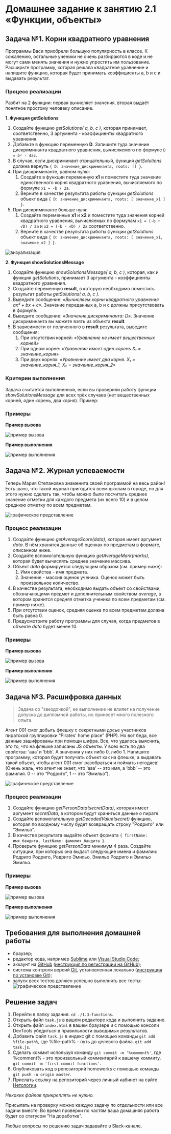 # Домашнее задание к занятию 2.1 «Функции, объекты» 

## Задача №1. Корни квадратного уравнения

Программы Васи приобрели большую популярность в классе. К сожалению, остальные ученики не очень разбираются в коде и не могут сами менять значения и нужно упростить им пользование. Расширьте программу, которая решала квадратное уравнение и напишите функцию, которая будет принимать коэффициенты a, b и c и выдавать результат.

### Процесс реализации

Разбит на 2 функции: первая вычисляет значения, вторая выдаёт понятное простому человеку описание.

**1. Функция getSolutions**

1. Создайте функцию *getSolutions( a, b, c )*, которая принимает, соответственно, 3 аргумента - коэффициенты квадратного уравнения.
2. Добавьте в функцию переменную **D**. Запишите туда значение дискриминанта квадратного уравнения, вычисляемого по формуле ```D = b² - 4ac```.
3. В случае, если дискриминант отрицательный, функция *getSolutions* должна вернуть ```{ D: значение_дискриминанта, roots: [] }```.
4. При дискриминанте, равном нулю:
	1. Создайте в функции переменную **x1** и поместите туда значение единственного корня квадратного уравнения, вычисляемого по формуле ```x1 = -b / 2a```.
	2. Верните в качестве результата работы функции *getSolutions* объект вида ```{ D: значение_дискриминанта, roots: [ значение_x1 ] }```.
5. При дискриминанте больше нуля:
	1. Создайте переменные **x1** и **x2** и поместите туда значения корней квадратного уравнения, вычисляемых по формулам ```x1 = (-b + √D) / 2a``` и ```x2 = (-b - √D) / 2a``` соответственно.
	2. Верните в качестве результата работы функции *getSolutions* объект вида ```{ D: значение_дискриминанта, roots: [ значение_x1,  значение_x2 ] }```.

![визуализация](./img/1.png)

**2. Функция showSolutionsMessage**

1. Создайте функцию *showSolutionsMessage( a, b, c )*, которая, как и функция *getSolutions*, принимает 3 аргумента - коэффициенты квадратного уравнения.
2. Создайте переменную **result**, в которую необходимо поместить результат работы *getSolutions( a, b, c )*.
3. Выведите сообщение: *«Вычисляем корни квадратного уравнения ax² + bx + c»*. Значение переданных a, b и c должны присутствовать в формуле.
4. Выведите сообщение: *«Значение дискриминанта: D»*. Значение дискриминанта вы можете взять из объекта **result**.
5. В зависимости от полученного в **result** результата, выведите сообщения:
	1. При отсутствии корней: *«Уравнение не имеет вещественных корней»*
	2. При одном корне: *«Уравнение имеет один корень X₁ = значение_корня»*
	3. При двух корнях: *«Уравнение имеет два корня. X₁ = значение\_корня\_1, X₂ = значение\_корня\_2»*

### Критерии выполнения

Задача считается выполненной, если вы проверили работу функции *showSolutionsMessage* для всех трёх случаев (нет вещественных корней, один корень, два корня). Пример:

### Примеры

**Пример вызова**

![пример вызова](./img/2.png)

**Пример выполнения**

![пример выполнения](./img/3.png)

## Задача №2. Журнал успеваемости

Теперь Мария Степановна знаменита своей программой на весь район! Есть шанс, что такой журнал пригодится всем школам в городе, но для этого нужно сделать так, чтобы можно было посчитать среднее значение отметки для каждого предмета (их всего 10) и в целом среднюю отметку по всем предметам.

![графическое представление](./img/7.png)

### Процесс реализации

1. Создайте функцию *getAverageScore(data)*, которая имеет аргумент *data*. В нём хранятся данные об оценках по предметам в формате, описанном ниже.
2. Создайте вспомогательную функцию *getAverageMark(marks)*, которая будет вычислять среднее значение массива.
3. Объект *data* формируется следующим образом (см. пример ниже):
	1. Имя свойства - имя предмета.
	2. Значение - массив оценок ученика. Оценок может быть произвольное количество.
4. В качестве результата, необходимо выдать объект со свойствами, обозначающими предмет и дополнительным свойством *average*, в котором хранится средняя отметка ученика по всем предметам (см. пример ниже).
5. При отсутствии оценок, средняя оценка по всем предметам должна быть равна 0.
6. Предусмотрите работу программы для случая, когда предметов в объекте *data* будет менее 10.

### Примеры

**Пример вызова**

![пример вызова](./img/8.png)

**Пример выполнения**

![пример выполнения](./img/9.png)

## Задача №3. Расшифровка данных

> Задача со "звездочкой", ее выполнение не влияет на получение допуска до дипломной работы, но принесет много полезного опыта.

Агент 001 смог добыть флешку с секретными досье участников пиратской группировки “Pirates' home place” (PHP). Но вот беда, все данные зашифрованы при помощи шифра. Все, что удалось выяснить, это то, что на флешке записаны JS объекты. У всех есть по два свойства: ‘aaa’ и ‘bbb’. А значения у них либо 0, либо 1. Напишите программу, которая будет получать объект как на флешке, а выдавать такой объект, чтобы агент 001 смог разобраться и поймать негодяев! (Очень жаль, что агент не знает, что ‘aaa’ -- это имя, а ‘bbb’ -- это фамилия. 0 -- это “Родриго”, 1 -- это ”Эмильо”).

![графическое представление](./img/4.png)

### Процесс реализации

1. Создайте функцию *getPersonData(secretData)*, которая имеет аргумент *secretData*, в котором будут храниться данные о пирате.
2. Создайте вспомогательную *getDecodedValue(secret)* функцию, которая по входному числу будет возвращать строку "Родриго" или "Эмильо".
3. В качестве результата выдайте объект формата ```{ firstName: имя_бандита, lastName: фамилия_бандита }```.
4. Проверьте функцию *getPersonData* минимум 4 раза. Создайте ситуации, при которых она выдаст следующие имена и фамилии: Родриго Родриго, Родриго Эмильо, Эмильо Родриго и Эмильо Эмильо.

### Примеры

**Пример вызова**

![пример вызова](./img/5.png)

**Пример выполнения**

![пример выполнения](./img/6.png)

## Требования для выполнения домашней работы

* браузер;
* редактор кода, например [Sublime][1] или [Visual Studio Code][2];
* аккаунт на [GitHub][0] ([инструкция по регистрации на GitHub][3]);
* система контроля версий [Git][4], установленная локально ([инструкция по установке Git][5]);
* запуск всех тестов должен успешно выполнять все тесты:
![графическое представление](../Jasmine/results/sucessed_tasks1_3.png)

## Решение задач
1. Перейти в папку задания. `cd ./1.3-functions`.
2. Открыть файл `task.js` в вашем редакторе кода и выполнить задание.
3. Открыть файл `index.html` в вашем браузере и с помощью консоли DevTools убедиться в правильности выводимых результатов.
4. Добавить файл `task.js` в индекс git с помощью команды `git add %file-path%`, где %file-path% - путь до целевого файла. `git add task.js`.
5. Сделать коммит используя команду `git commit -m '%comment%'`, где %comment% - это произвольный комментарий к вашему коммиту. `git commit -m 'first commit functions'`.
6. Опубликовать код в репозиторий homeworks с помощью команды `git push -u origin master`.
7. Прислать ссылку на репозиторий через личный кабинет на сайте [Нетологии][6].

[0]: https://github.com/
[1]: https://www.sublimetext.com/
[2]: https://code.visualstudio.com/
[3]: https://github.com/netology-code/guides/tree/master/github
[4]: https://git-scm.com/
[5]: https://github.com/netology-code/guides/blob/master/git/REAMDE.md
[6]: https://netology.ru/

*Никаких файлов прикреплять не нужно.*

Присылать на проверку можно каждую задачу по отдельности или все задачи вместе. Во время проверки по частям ваша домашняя работа будет со статусом "На доработке".

Любые вопросы по решению задач задавайте в Slack-канале.
